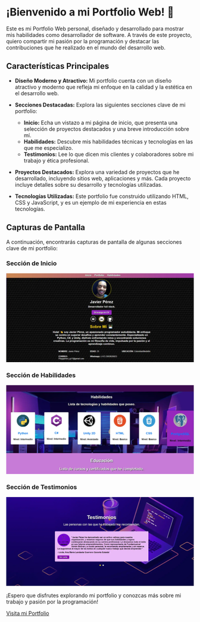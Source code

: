 # ¡Bienvenido a mi Portfolio Web! 🚀

Este es mi Portfolio Web personal, diseñado y desarrollado para mostrar mis habilidades como desarrollador de software. A través de este proyecto, quiero compartir mi pasión por la programación y destacar las contribuciones que he realizado en el mundo del desarrollo web.

## Características Principales
- **Diseño Moderno y Atractivo:** Mi portfolio cuenta con un diseño atractivo y moderno que refleja mi enfoque en la calidad y la estética en el desarrollo web.

- **Secciones Destacadas:** Explora las siguientes secciones clave de mi portfolio:
  - **Inicio:** Echa un vistazo a mi página de inicio, que presenta una selección de proyectos destacados y una breve introducción sobre mí.
  - **Habilidades:** Descubre mis habilidades técnicas y tecnologías en las que me especializo.
  - **Testimonios:** Lee lo que dicen mis clientes y colaboradores sobre mi trabajo y ética profesional.

- **Proyectos Destacados:** Explora una variedad de proyectos que he desarrollado, incluyendo sitios web, aplicaciones y más. Cada proyecto incluye detalles sobre su desarrollo y tecnologías utilizadas.

- **Tecnologías Utilizadas:** Este portfolio fue construido utilizando HTML, CSS y JavaScript, y es un ejemplo de mi experiencia en estas tecnologías.

## Capturas de Pantalla
A continuación, encontrarás capturas de pantalla de algunas secciones clave de mi portfolio:

### Sección de Inicio
![Captura de Pantalla de la Sección de Inicio](capturas/inicio.webp)

### Sección de Habilidades
![Captura de Pantalla de la Sección de Habilidades](capturas/habilidades.webp)

### Sección de Testimonios
![Captura de Pantalla de la Sección de Testimonios](capturas/testimonios.webp)

¡Espero que disfrutes explorando mi portfolio y conozcas más sobre mi trabajo y pasión por la programación!

[Visita mi Portfolio](https://portfolio-eljega.vercel.app)

